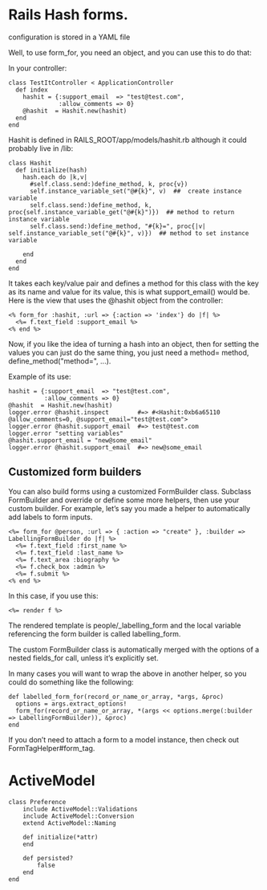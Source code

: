 # Rails Hash forms.
configuration is stored in a YAML file

Well, to use form_for, you need an object, and you can use this to do that:

In your controller:

	class TestItController < ApplicationController
	  def index
	    hashit = {:support_email  => "test@test.com",
	              :allow_comments => 0}
	    @hashit  = Hashit.new(hashit)
	  end
	end

Hashit is defined in RAILS_ROOT/app/models/hashit.rb although it could probably live in /lib:

	class Hashit
	  def initialize(hash)
	    hash.each do |k,v|
	      #self.class.send:)define_method, k, proc{v})
 	      self.instance_variable_set("@#{k}", v)  ##  create instance variable
          self.class.send:)define_method, k, proc{self.instance_variable_get("@#{k}")})  ## method to return instance variable
          self.class.send:)define_method, "#{k}=", proc{|v| self.instance_variable_set("@#{k}", v)})  ## method to set instance variable

	    end
	  end
	end

It takes each key/value pair and defines a method for this class with the key as its name and value for its value, this is what support_email() would be.
Here is the view that uses the @hashit object from the controller:

	<% form_for :hashit, :url => {:action => 'index'} do |f| %>
	  <%= f.text_field :support_email %>
	<% end %>

Now, if you like the idea of turning a hash into an object, then for setting the values you can just do the same thing, you just need a method= method, define_method("method=", ...).

Example of its use:
 
	hashit = {:support_email  => "test@test.com",
	          :allow_comments => 0}
	@hashit  = Hashit.new(hashit)
	logger.error @hashit.inspect        #=> #<Hashit:0xb6a65110 @allow_comments=0, @support_email="test@test.com">
	logger.error @hashit.support_email  #=> test@test.com
	logger.error "setting variables"  
	@hashit.support_email = "new@some_email"
	logger.error @hashit.support_email  #=> new@some_email

## Customized form builders

You can also build forms using a customized FormBuilder class. Subclass FormBuilder and override or define some more helpers, then use your custom builder. For example, let’s say you made a helper to automatically add labels to form inputs.

	<%= form_for @person, :url => { :action => "create" }, :builder => LabellingFormBuilder do |f| %>
	  <%= f.text_field :first_name %>
	  <%= f.text_field :last_name %>
	  <%= f.text_area :biography %>
	  <%= f.check_box :admin %>
	  <%= f.submit %>
	<% end %>
In this case, if you use this:

	<%= render f %>
The rendered template is people/_labelling_form and the local variable referencing the form builder is called labelling_form.

The custom FormBuilder class is automatically merged with the options of a nested fields_for call, unless it’s explicitly set.

In many cases you will want to wrap the above in another helper, so you could do something like the following:

	def labelled_form_for(record_or_name_or_array, *args, &proc)
	  options = args.extract_options!
	  form_for(record_or_name_or_array, *(args << options.merge(:builder => LabellingFormBuilder)), &proc)
	end
If you don’t need to attach a form to a model instance, then check out FormTagHelper#form_tag.

# ActiveModel

	class Preference
		include ActiveModel::Validations
		include ActiveModel::Conversion
		extend ActiveModel::Naming
	
		def initialize(*attr)
		end

		def persisted? 
			false
		end
	end
